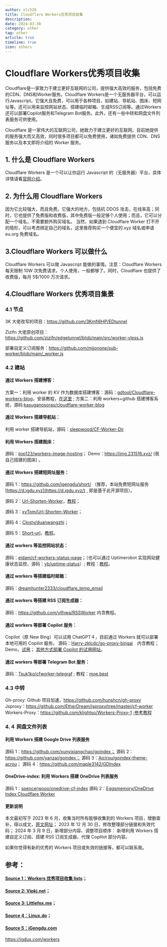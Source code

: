 ```yaml
---
author: xlc520
title: Cloudflare Workers优秀项目收集
description: 
date: 2024-03-30
category: other
tag: other
article: true
timeline: true
icon: others
---
```


# Cloudflare Workers优秀项目收集

Cloudflare是一家致力于建立更好互联网的公司，提供强大高效的服务，包括免费的CDN、DNS和Worker服务。Cloudflare Workers是一个无服务器平台，可以运行Javascript。它强大且免费，可以用于各种项目，如建站、导航站、图床、短网址等。还可以用来监控网站状态、搭建临时邮箱、生成RSS订阅等。通过Workers还可以部署Copilot服务和Telegram Bot服务。此外，还有一些中转和网盘文件列表服务可供使用。

Cloudflare 是一家伟大的互联网公司，她致力于建立更好的互联网。目前她提供的服务强大而又高效，同时很多项目都可以免费使用，诸如免费提供 CDN、DNS 服务以及本文即将介绍的 Worker 服务。

## 1. 什么是 Cloudflare Workers

Cloudflare Workers 是一个可以让你运行 Javascript 的（无服务器）平台，具体详情请看[官网介绍](https://blog.cloudflare.com/cloudflare-workers-unleashed/)。

## 2. 为什么用 Cloudflare Workers

因为它比较强大，而且免费。它强大的地方，包括抗 DDOS 攻击，在线率高；同时，它也提供了免费版和收费版，其中免费版一般足够个人使用；而且，它可以分配一个域名，不需要额外购买域名。
当然，如果遇到 Cloudflare Worker 打不开的情形，可以考虑绑定自己的域名，这里推荐购买一个便宜的.xyz 域名或申请 eu.org 免费域名。

## 3.Cloudflare Workers 可以做什么

Cloudflare Workers 可以做 Javascript 能做的事情。注意：Cloudflare Workers 每天限制 10W 次免费请求，个人使用，一般都够了。同时，Cloudflare 也提供了收费版，每月 5$/1000 万次请求。

## 4.Cloudflare Workers 优秀项目集景

### 4.1 节点

3K 大佬改写的项目：https://github.com/3Kmfi6HP/EDtunnel

Zizifn 大佬原创项目：https://github.com/zizifn/edgetunnel/blob/main/src/worker-vless.js

部署自定义订阅服务：https://github.com/mjjonone/sub-worker/blob/main/_worker.js

### 4.2 建站

#### 通过 Workers 搭建博客：

方案一：利用 worker 的 KV 作为数据库搭建博客：源码：[gdtool/Cloudflare-workers-blog](https://github.com/gdtool/cloudflare-workers-blog)，安装教程，[在这里](https://cfblog.661212.xyz/article/000003/cfblog-plus.html) ;
方案二：利用 workers+github 搭建博客系统，源码:[kasuganosoras/cloudflare-worker-blog](https://github.com/kasuganosoras/cloudflare-worker-blog)

#### 通过 Workers 搭建导航站：

利用 worker 搭建导航站，源码：[sleepwood/CF-Worker-Dir](https://github.com/sleepwood/CF-Worker-Dir)

#### 利用 Workers 搭建图床：

源码：[iiop123/workers-image-hosting](https://github.com/iiop123/workers-image-hosting)；
Demo：https://img.231516.xyz/ (我自己搭建的图床) 。

#### 通过 Workers 搭建短网址服务：

源码 1：https://github.com/igengdu/short/ （推荐，本站免费短网址服务[https://d.igdu.xyz](https://d.igdu.xyz/) , 即是基于此开源项目）。

源码 2：[Url-Shorten-Worker](https://github.com/crazypeace/Url-Shorten-Worker)，[教程](https://zelikk.blogspot.com/2022/07/url-shorten-worker-hide-tutorial.html)；

源码 3：[xyTom/Url-Shorten-Worker](https://github.com/xyTom/Url-Shorten-Worker/)；

源码 4：[Closty/duanwangzhi](https://github.com/Closty/duanwangzhi)；

源码 5：[Short-url](https://github.com/Likenttt/eastlake-cloudflare-worker-short-url)，[教程](https://blog.661212.xyz/index.php/archives/4/)。

#### 通过 workers 等监控网站状态：

源码：[eidam/cf-workers-status-page](https://github.com/eidam/cf-workers-status-page)；（也可以通过 Uptimerobot 实现网站健康状态监控，源码：[yb/uptime-status](https://github.com/yb/uptime-status)）;
教程：[教程](https://linux.do/t/topic/10601)。

#### 通过 workers 等搭建临时邮箱：

源码：[dreamhunter2333/cloudflare_temp_email](https://github.com/dreamhunter2333/cloudflare_temp_email)

#### 通过 workers 等搭建 RSS 订阅生成器：

源码：https://github.com/yllhwa/RSSWorker 内含教程。

#### 通过 workers 等部署 Copilot 服务：

Copilot（原 New Bing）可以试用 ChatGPT４，目前通过 Workers 就可以部署本地可用的 Copilot 服务。
源码：[Harry-zklcdc/go-proxy-bingai](https://github.com/Harry-zklcdc/go-proxy-bingai)　内含教程；
Demo，[试用](https://bingai-cfwk.zklcdc.xyz/web/#/)；
[其他方式部署 Copilot 的试用网址](https://github.com/Harry-zklcdc/go-proxy-bingai/wiki/演示站)。

#### 通过 workers 等部署 Telegram Bot 服务：

源码：[Tsuk1ko/cfworker-telegraf](https://github.com/Tsuk1ko/cfworker-telegraf-template) ;
教程：[moe.best](https://moe.best/tutorial/cfworker-telegraf-tgbot.html)

### 4.3 中转

Gh-proxy: Github 项目加速，https://github.com/hunshcn/gh-proxy
Jsproxy：https://github.com/EtherDream/jsproxy/tree/master/cf-worker
Workers-Proxy：https://github.com/klightso/Workers-Proxy-1 ;[参考教程](https://www.locmjj.com/274.html)

### 4.４ 网盘文件列表

#### 利用 Workers 搭建 Google Drive 列表服务

源码 1：https://github.com/xunyixiangchao/goindex；
源码 2：https://github.com/yanzai/goindex；
源码 3：[Aicirou/goindex-theme-acrou](https://github.com/Aicirou/goindex-theme-acrou)；
源码 4：https://github.com/maple3142/GDIndex

#### OneDrive-index: 利用 Workers 搭建 OneDrive 列表服务

源码 1：[spencerwooo/onedrive-cf-index](https://github.com/spencerwooo/onedrive-cf-index)
源码 2：[Eggsmemory/OneDrive Index Cloudflare Worker](https://github.com/Eggsmemory/OneDrive-Index-Cloudflare-Worker-Cht)

#### 更新说明

本文最初写于 2023 年 6 月，收集当时所有能够收集到的 Workers 项目，增删查补，得以成文，[原文网址](https://www.igengdu.com/2023/06/cloudflare-workers.html)；
2023 年 12 月 30 日，修改整理部分链接和失效代码；
2024 年 3 月 9 日，新增部分内容、调整项目顺序：
新增利用 Workers 搭建自定义订阅、搭建 RSS 订阅生成器、代理 Coplilot 部分内容。

如果你觉得有新的优秀的 Workers 项目或失效的链接等，都可以联系我。

## 参考：

#### [Source 1：Workers 优秀项目收集 lists](https://github.com/irazasyed/awesome-cloudflare)；

#### [Source 2: Vipkj.net](https://www.vipkj.net/post-3645.html)；

#### [Source 3: Littlefox.me](https://blog.littlefox.me/archives/408)；

#### [Source 4：Linux.do](https://linux.do/t/topic/24849)；

#### [Source 5：iGengdu.com](https://www.igengdu.com/2023/06/cloudflare-workers.html)

https://igdux.com/workers